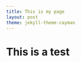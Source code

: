 ```yaml
---
title: This is my page
layout: post
theme: jekyll-theme-cayman
---
```

This is a test
==============
